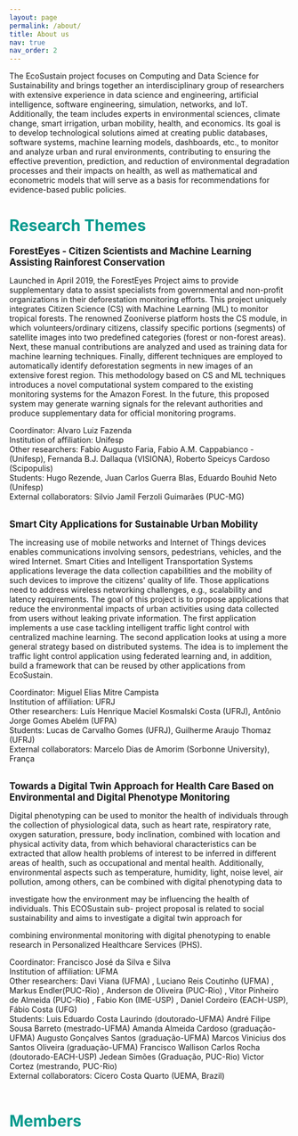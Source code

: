 ```yaml
---
layout: page
permalink: /about/
title: About us
nav: true
nav_order: 2
---
```


The EcoSustain project focuses on Computing and Data Science for Sustainability and brings together an interdisciplinary group of researchers with extensive experience in data science and engineering, artificial intelligence, software engineering, simulation, networks, and IoT. Additionally, the team includes experts in environmental sciences, climate change, smart irrigation, urban mobility, health, and economics. Its goal is to develop technological solutions aimed at creating public databases, software systems, machine learning models, dashboards, etc., to monitor and analyze urban and rural environments, contributing to ensuring the effective prevention, prediction, and reduction of environmental degradation processes and their impacts on health, as well as mathematical and econometric models that will serve as a basis for recommendations for evidence-based public policies.


# Research Themes

<strong style="font-size: 1.2em;">ForestEyes - Citizen Scientists and Machine Learning Assisting Rainforest Conservation</strong><style>
    h1 {
      color: #00998c; 
    }
  </style>
<br>
<p>
Launched in April 2019, the ForestEyes Project aims to provide supplementary data to assist specialists
from governmental and non-profit organizations in their deforestation monitoring efforts. This project
uniquely integrates Citizen Science (CS) with Machine Learning (ML) to monitor tropical forests. The
renowned Zooniverse platform hosts the CS module, in which volunteers/ordinary citizens, classify
specific portions (segments) of satellite images into two predefined categories (forest or non-forest
areas). Next, these manual contributions are analyzed and used as training data for machine learning
techniques. Finally, different techniques are employed to automatically identify deforestation segments
in new images of an extensive forest region. This methodology based on CS and ML techniques
introduces a novel computational system compared to the existing monitoring systems for the Amazon
Forest. In the future, this proposed system may generate warning signals for the relevant authorities and
produce supplementary data for official monitoring programs.
</p>
<p>
Coordinator:
Alvaro Luiz Fazenda
<br>
Institution of affiliation:
Unifesp
<br>
Other researchers:
Fabio Augusto Faria, Fabio A.M. Cappabianco - (Unifesp), Fernanda B.J. Dallaqua (VISIONA), Roberto
Speicys Cardoso (Scipopulis)
<br>
Students:
Hugo Rezende, Juan Carlos Guerra Blas, Eduardo Bouhid Neto (Unifesp)
<br>
External collaborators:
Silvio Jamil Ferzoli Guimarães (PUC-MG)
<br>
</p>
<br>
<strong style="font-size: 1.2em;">Smart City Applications for Sustainable Urban Mobility</strong>
<p>
The increasing use of mobile networks and Internet of Things devices enables communications
involving sensors, pedestrians, vehicles, and the wired Internet. Smart Cities and Intelligent
Transportation Systems applications leverage the data collection capabilities and the mobility of such
devices to improve the citizens' quality of life. Those applications need to address wireless networking
challenges, e.g., scalability and latency requirements. The goal of this project is to propose applications
that reduce the environmental impacts of urban activities using data collected from users without
leaking private information. The first application implements a use case tackling intelligent traffic light
control with centralized machine learning. The second application looks at using a more general strategy
based on distributed systems. The idea is to implement the traffic light control application using
federated learning and, in addition, build a framework that can be reused by other applications from
EcoSustain.
</p>
<p>
Coordinator:
Miguel Elias Mitre Campista
<br>
Institution of affiliation:
UFRJ
<br>
Other researchers:
Luís Henrique Maciel Kosmalski Costa (UFRJ), Antônio Jorge Gomes Abelém (UFPA)
<br>
Students:
Lucas de Carvalho Gomes (UFRJ), Guilherme Araujo Thomaz (UFRJ)
<br>
External collaborators:
Marcelo Dias de Amorim (Sorbonne University), França
<br>
<br>
</p>
<p>
<strong style="font-size: 1.2em;">Towards a Digital Twin Approach for Health Care Based on Environmental and Digital Phenotype
Monitoring</strong>
</p>
<p>
Digital phenotyping can be used to monitor the health of individuals through the collection of
physiological data, such as heart rate, respiratory rate, oxygen saturation, pressure, body inclination,
combined with location and physical activity data, from which behavioral characteristics can be
extracted that allow health problems of interest to be inferred in different areas of health, such as
occupational and mental health. Additionally, environmental aspects such as temperature, humidity,
light, noise level, air pollution, among others, can be combined with digital phenotyping data to

investigate how the environment may be influencing the health of individuals. This ECOSustain sub-
project proposal is related to social sustainability and aims to investigate a digital twin approach for

combining environmental monitoring with digital phenotyping to enable research in Personalized
Healthcare Services (PHS).
</p>
<p>
Coordinator:
Francisco José da Silva e Silva
<br>
Institution of affiliation:
UFMA
<br>
Other researchers:
Davi Viana (UFMA) , Luciano Reis Coutinho (UFMA) , Markus Endler(PUC-Rio) , Anderson de Oliveira (PUC-Rio) , Vitor Pinheiro de Almeida (PUC-Rio) , Fabio Kon (IME-USP) , Daniel Cordeiro (EACH-USP), Fábio Costa (UFG)
<br>
Students:
Luis Eduardo Costa Laurindo (doutorado-UFMA) André Filipe Sousa Barreto (mestrado-UFMA) Amanda
Almeida Cardoso (graduação-UFMA) Augusto Gonçalves Santos (graduação-UFMA) Marcos Vinicius dos
Santos Oliveira (graduação-UFMA) Francisco Wallison Carlos Rocha (doutorado-EACH-USP) Jedean
Simões (Graduação, PUC-Rio) Victor Cortez (mestrando, PUC-Rio)
<br>
External collaborators:
Cícero Costa Quarto (UEMA, Brazil)
<br>
<br>

</p>

# Members

